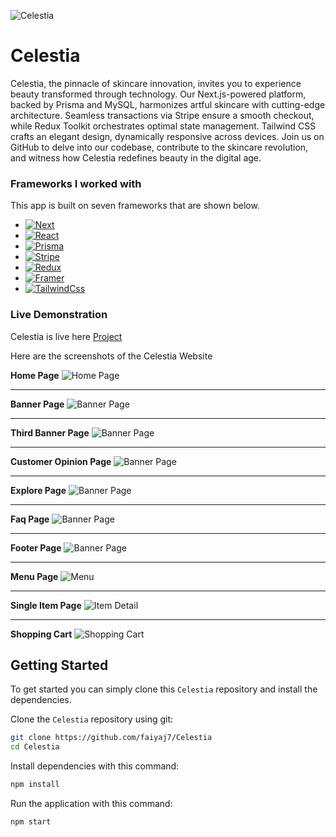 ![Celestia](/public/logo.png)

# Celestia

Celestia, the pinnacle of skincare innovation, invites you to experience beauty transformed through technology. Our Next.js-powered platform, backed by Prisma and MySQL, harmonizes artful skincare with cutting-edge architecture. Seamless transactions via Stripe ensure a smooth checkout, while Redux Toolkit orchestrates optimal state management. Tailwind CSS crafts an elegant design, dynamically responsive across devices. Join us on GitHub to delve into our codebase, contribute to the skincare revolution, and witness how Celestia redefines beauty in the digital age.

### Frameworks I worked with

This app is built on seven frameworks that are shown below.

- [![Next][Next]][NextUrl]
- [![React][React]][ReactUrl]
- [![Prisma][Prisma]][PrismaUrl]
- [![Stripe][Stripe Badge]][StripeUrl]
- [![Redux][Redux]][ReduxUrl]
- [![Framer][Framer]][FramerUrl]
- [![TailwindCss][Tailwind]][TailwindUrl]

### Live Demonstration

Celestia is live here [Project]()

Here are the screenshots of the Celestia Website

**Home Page**
![Home Page](/public/hero.png)

---

**Banner Page**
![Banner Page](/public/secondBanner.png)

---

**Third Banner Page**
![Banner Page](/public/ThirdBanner.png)

---

**Customer Opinion Page**
![Banner Page](/public/customerOpinion.png)

---

**Explore Page**
![Banner Page](/public/Explore.png)

---

**Faq Page**
![Banner Page](/public/Faq.png)

---

**Footer Page**
![Banner Page](/public/Footer.png)

---

**Menu Page**
![Menu](/public/Menu.png "Menu")

---

**Single Item Page**
![Item Detail](/public/singleItem.png)

---

**Shopping Cart**
![Shopping Cart](/public/cart.png "Shopping Cart")

## Getting Started

To get started you can simply clone this `Celestia` repository and install the dependencies.

Clone the `Celestia` repository using git:

```bash
git clone https://github.com/faiyaj7/Celestia
cd Celestia
```

Install dependencies with this command:

```bash
npm install
```

Run the application with this command:

```bash
npm start
```

[Next]: https://img.shields.io/badge/next.js-000000?style=for-the-badge&logo=nextdotjs&logoColor=white
[NextUrl]: https://nextjs.org/
[React]: https://img.shields.io/badge/React-20232A?style=for-the-badge&logo=react&logoColor=61DAFB
[ReactUrl]: https://reactjs.org/
[Prisma]: https://img.shields.io/badge/Prisma-3982CE?style=for-the-badge&logo=Prisma&logoColor=white
[PrismaUrl]: https://www.prisma.io/
[Stripe Badge]: https://img.shields.io/badge/Stripe-008CDD?logo=stripe&logoColor=fff&style=plastic
[StripeUrl]: https://stripe.com/
[Redux]: (https://img.shields.io/badge/redux-%23593d88.svg?style=for-the-badge&logo=redux&logoColor=white)
[ReduxUrl]: https://redux-toolkit.js.org/
[Framer]: (https://img.shields.io/badge/Framer-black?style=for-the-badge&logo=framer&logoColor=blue)
[FramerUrl]: https://www.framer.com/
[Tailwind]: https://img.shields.io/badge/tailwindcss-%2338B2AC.svg?style=for-the-badge&logo=tailwind-css&logoColor=white
[TailwindUrl]: https://tailwindcss.com

